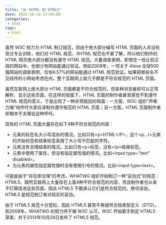 ```yaml
---
title: "从 XHTML 到 HTML5"
date: 2022-10-16 17:04:00
categories:
 - html
tags:
 - html
---
```


虽然 W3C 努力为 HTML 制订规范，但由于绝大部分编写 HTML 页面的人并没有受过专业训练，他们对 HTML 规范、XHTML 规范也不甚了解，所以他们制作的 HTML 网页绝大部分都没有遵守 HTML 规范。大量调查表明，即使在一些比较正规的网站中，也很少有网站能通过验证。例如2008年，一项关于 Alexa 全球500强网站的调查表明，仅有6.57%的网站能通过 HTML 规范验证。如果把那些名不见经传的小网站考虑在内，整个互联网上就几乎都是不符合规范的 HTML 页面。

虽然互联网上绝大部分 HTML 页面都是不符合规范的，但各种浏览器却可以正常解析、显示这些页面，在这样的局面下，HTML 页面的制作者甚至感觉不到遵守 HTML 规范的意义。于是出现了一种非常尴尬的局面：一方面，W3C 组织“声嘶力竭”地呼吁大家应该制作遵守规范的 HTML 页面；另一方面，HTML 页面制作者却根本不太理会这种呼吁。

现有的 HTML 页面大量存在如下4种不符合规范的内容：

* 元素的标签名大小写混杂的情况。比如只有\<p\>HTML\<\/P\>，这个\<p...\/\>元素的开始标签和结束标签采用了大小写不匹配的字符。
* 元素没有合理结束的情况。比如只有\<p\>标签，没有\<\/p\>结束标签。
* 元素中使用了属性，但没有指定属性值的情况。比如\<input type="text" disabled\>。
* 为元素的属性指定属性值时没有使用引号的情况。比如\<input type=text\>。

可能是由于“存在即合理”的考虑，WHATWG 组织开始制订一种“妥协式”的规范：HTML5。既然互联网上大量存在上面4种不符合规范的内容，而且制作者也从来不打算改进这些页面，因此 HTML5 干脆承认它们是符合规范的。换句话说，HTML5 是规范制订者对现实的妥协。

由于 HTML5 规范十分宽松，因此 HTML5 甚至不再提供文档类型定义（DTD）。到2008年，WHATWG 的努力终于被 W3C 认可，W3C 开始着手制定 HTML5 草案，并于2014年10月28日发布了 HTML5 规范。